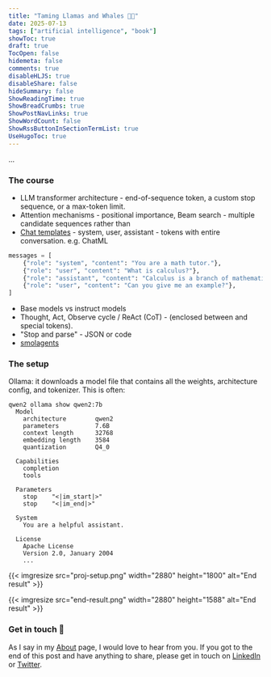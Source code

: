 ```yaml
---
title: "Taming Llamas and Whales 🦙🐳"
date: 2025-07-13
tags: ["artificial intelligence", "book"]
showToc: true
draft: true
TocOpen: false
hidemeta: false
comments: true
disableHLJS: true
disableShare: false
hideSummary: false
ShowReadingTime: true
ShowBreadCrumbs: true
ShowPostNavLinks: true
ShowWordCount: false
ShowRssButtonInSectionTermList: true
UseHugoToc: true
---
```


...

### The course
- LLM transformer architecture - end-of-sequence token, a custom stop sequence, or a max-token limit.
- Attention mechanisms - positional importance, Beam search - multiple candidate sequences rather than
- [Chat templates](https://huggingface.co/docs/transformers/main/en/chat_templating) - system, user, assistant - tokens with entire conversation. e.g. ChatML
```python
messages = [
    {"role": "system", "content": "You are a math tutor."},
    {"role": "user", "content": "What is calculus?"},
    {"role": "assistant", "content": "Calculus is a branch of mathematics..."},
    {"role": "user", "content": "Can you give me an example?"},
]
```
- Base models vs instruct models
- Thought, Act, Observe cycle / ReAct (CoT) - (enclosed between <think> and </think> special tokens). 
- "Stop and parse" - JSON or code
- [smolagents](https://huggingface.co/blog/smolagents)

### The setup
Ollama:  it downloads a model file that contains all the weights, architecture config, and tokenizer. This is often:

```shell
qwen2 ollama show qwen2:7b
  Model
    architecture        qwen2
    parameters          7.6B
    context length      32768
    embedding length    3584
    quantization        Q4_0

  Capabilities
    completion
    tools

  Parameters
    stop    "<|im_start|>"
    stop    "<|im_end|>"

  System
    You are a helpful assistant.

  License
    Apache License
    Version 2.0, January 2004
    ...
```

{{< imgresize src="proj-setup.png" width="2880" height="1800" alt="End result" >}}

{{< imgresize src="end-result.png" width="2880" height="1588" alt="End result" >}}

### Get in touch 📧
As I say in my [About](../../about/) page, I would love to hear from you. If you got to the end of this post and have anything to share, please get in touch on [LinkedIn](https://www.linkedin.com/in/c-j-davies/) or [Twitter](https://x.com/c_davies21).
